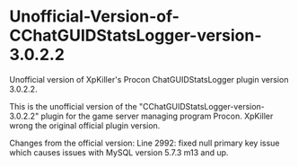 # Unofficial-Version-of-CChatGUIDStatsLogger-version-3.0.2.2
Unofficial version of XpKiller's Procon ChatGUIDStatsLogger plugin
version 3.0.2.2.

This is the unofficial version of the "CChatGUIDStatsLogger-version-3.0.2.2" plugin for the game server managing program Procon.  XpKiller wrong the original official plugin version.

Changes from the official version:
Line 2992:  fixed null primary key issue which causes issues with MySQL
version 5.7.3 m13 and up.
